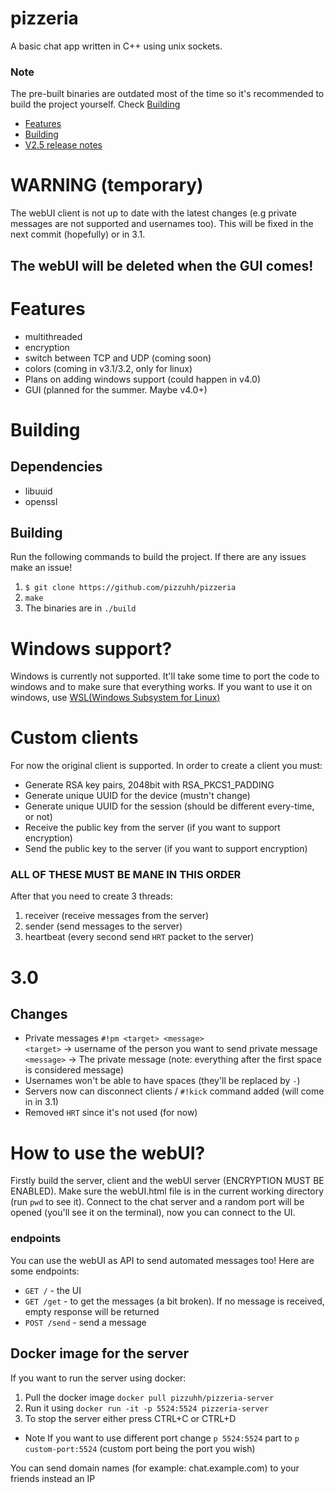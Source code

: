 # pizzeria
A basic chat app written in C++ using unix sockets. 
### Note
The pre-built binaries are outdated most of the time so it's recommended to build the project yourself. Check [Building](#Building)
- [Features](#features)
- [Building](#building)
- [V2.5 release notes](#v25)
# WARNING (temporary)
The webUI client is not up to date with the latest changes (e.g private messages are not supported and usernames too). This will be fixed in the next commit (hopefully) or in 3.1. <h2>The webUI will be deleted when the GUI comes!</h2>
# Features
- multithreaded
- encryption
- switch between TCP and UDP (coming soon)
- colors (coming in v3.1/3.2, only for linux)
- Plans on adding windows support (could happen in v4.0)
- GUI (planned for the summer. Maybe v4.0+)


# Building
## Dependencies
- libuuid
- openssl
## Building
Run the following commands to build the project. If there are any issues make an issue!
1. `$ git clone https://github.com/pizzuhh/pizzeria`
2. `make`
3. The binaries are in `./build`

# Windows support?
Windows is currently not supported. It'll take some time to port the code to windows and to make sure that everything works. If you want to use it on windows, use [WSL(Windows Subsystem for Linux)](https://learn.microsoft.com/en-us/windows/wsl/)

# Custom clients
For now the original client is supported. In order to create a client you must:
- Generate RSA key pairs, 2048bit with RSA_PKCS1_PADDING
- Generate unique UUID for the device (mustn't change)
- Generate unique UUID for the session (should be different every-time, or not)
- Receive the public key from the server (if you want to support encryption)
- Send the public key to the server (if you want to support encryption)
### ALL OF THESE MUST BE MANE IN THIS ORDER
After that you need to create 3 threads:
1. receiver (receive messages from the server)
2. sender (send messages to the server)
3. heartbeat (every second send `HRT` packet to the server)

# 3.0
## Changes
- Private messages `#!pm <target> <message>`<br>
`<target>` -> username of the person you want to send private message
`<message>` -> The private message (note: everything after the first space is considered message)
- Usernames won't be able to have spaces (they'll be replaced by `-`)
- Servers now can disconnect clients / `#!kick` command added (will come in in 3.1)
- Removed `HRT` since it's not used (for now)

# How to use the webUI?
Firstly build the server, client and the webUI server (ENCRYPTION MUST BE ENABLED). Make sure the webUI.html file is in the current working directory (run `pwd` to see it). Connect to the chat server and a random port will be opened (you'll see it on the terminal), now you can connect to the UI.
### endpoints
You can use the webUI as API to send automated messages too! Here are some endpoints:
- ``GET /`` - the UI
- ``GET /get`` - to get the messages (a bit broken). If no message is received, empty response will be returned
- ``POST /send`` - send a message
## Docker image for the server
If you want to run the server using docker:
1. Pull the docker image `docker pull pizzuhh/pizzeria-server`
2. Run it using `docker run -it -p 5524:5524 pizzeria-server`
3. To stop the server either press CTRL+C or CTRL+D
- Note
If you want to use different port change `p 5524:5524` part to `p custom-port:5524` (custom port being the port you wish)

You can send domain names (for example: chat.example.com) to your friends instead an IP
